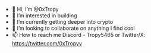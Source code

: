 - 👋 Hi, I’m @0xTropy
- 👀 I’m interested in building
- 🌱 I’m currently getting deeper into crypto
- 💞️ I’m looking to collaborate on anything I find cool
- 📫 How to reach me Discord - Tropy5465 or Twitter/X: https://twitter.com/0xTropyy

<!---
0xTropy/0xTropy is a ✨ special ✨ repository because its `README.md` (this file) appears on your GitHub profile.
You can click the Preview link to take a look at your changes.
--->
